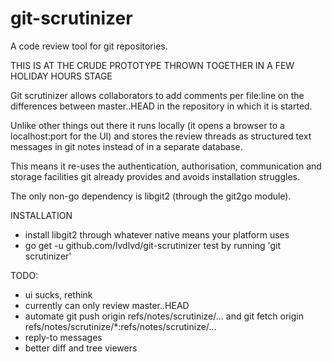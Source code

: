 # git-scrutinizer
A code review tool for git repositories.

THIS IS AT THE CRUDE PROTOTYPE THROWN TOGETHER IN A FEW HOLIDAY HOURS STAGE

Git scrutinizer allows collaborators to add comments per file:line on the differences between master..HEAD in the repository in which it is started.

Unlike other things out there it runs locally (it opens a browser to a localhost:port for the UI) and stores the review threads as structured text messages in git notes instead of in a separate database.

This means it re-uses the authentication, authorisation, communication and storage facilities git already provides and avoids installation struggles.

The only non-go dependency is libgit2 (through the git2go module).

INSTALLATION
- install libgit2 through whatever native means your platform uses
- go get -u github.com/lvdlvd/git-scrutinizer
test by running 'git scrutinizer'

TODO:
- ui sucks, rethink
- currently can only review master..HEAD
- automate git push origin refs/notes/scrutinize/...  and  git fetch origin refs/notes/scrutinize/*:refs/notes/scrutinize/...
- reply-to messages
- better diff and tree viewers
